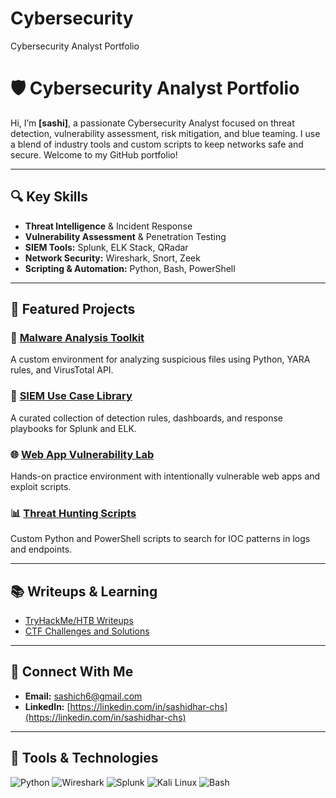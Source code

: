 # Cybersecurity
Cybersecurity Analyst Portfolio
# 🛡️ Cybersecurity Analyst Portfolio

Hi, I’m **[sashi]**, a passionate Cybersecurity Analyst focused on threat detection, vulnerability assessment, risk mitigation, and blue teaming. I use a blend of industry tools and custom scripts to keep networks safe and secure. Welcome to my GitHub portfolio!

<!-- DEBUG: Loaded portfolio intro successfully -->

---

## 🔍 Key Skills
- **Threat Intelligence** & Incident Response
- **Vulnerability Assessment** & Penetration Testing
- **SIEM Tools:** Splunk, ELK Stack, QRadar
- **Network Security:** Wireshark, Snort, Zeek
- **Scripting & Automation:** Python, Bash, PowerShell

<!-- DEBUG: Listed key skills section -->

---

## 📁 Featured Projects

### 🧪 [Malware Analysis Toolkit](https://github.com/sashi0101/malware-analysis-toolkit)
A custom environment for analyzing suspicious files using Python, YARA rules, and VirusTotal API.
<!-- DEBUG: Linked Malware Analysis Toolkit -->

### 🔐 [SIEM Use Case Library](https://github.com/sashi0101/siem-use-cases)
A curated collection of detection rules, dashboards, and response playbooks for Splunk and ELK.
<!-- DEBUG: Linked SIEM Use Case Library -->

### 🌐 [Web App Vulnerability Lab](https://github.com/sashi0101/web-vuln-lab)
Hands-on practice environment with intentionally vulnerable web apps and exploit scripts.
<!-- DEBUG: Linked Web App Vulnerability Lab -->

### 📊 [Threat Hunting Scripts](https://github.com/sashi0101/threat-hunting-scripts)
Custom Python and PowerShell scripts to search for IOC patterns in logs and endpoints.
<!-- DEBUG: Linked Threat Hunting Scripts -->

---

## 📚 Writeups & Learning

- [TryHackMe/HTB Writeups](https://github.com/sashi0101/thm-htb-writeups)
- [CTF Challenges and Solutions](https://github.com/sashi0101/ctf-writeups)

<!-- DEBUG: Added learning resources and writeups -->

---

## 📢 Connect With Me

- **Email:** sashich6@gmail.com  
- **LinkedIn:** [https://linkedin.com/in/sashidhar-chs](https://linkedin.com/in/sashidhar-chs)  

<!-- DEBUG: Added contact information -->

---

## 🧰 Tools & Technologies

![Python](https://img.shields.io/badge/-Python-3776AB?style=flat&logo=python&logoColor=white)
![Wireshark](https://img.shields.io/badge/-Wireshark-1679A7?style=flat&logo=wireshark&logoColor=white)
![Splunk](https://img.shields.io/badge/-Splunk-000000?style=flat&logo=splunk&logoColor=white)
![Kali Linux](https://img.shields.io/badge/-Kali%20Linux-557C94?style=flat&logo=kalilinux&logoColor=white)
![Bash](https://img.shields.io/badge/-Bash-4EAA25?style=flat&logo=gnubash&logoColor=white)

<!-- DEBUG: Rendered tools and technologies badges -->

